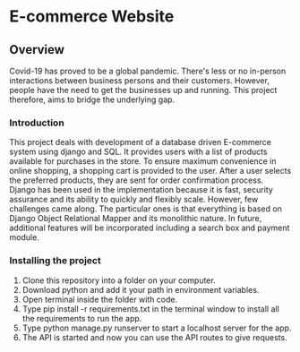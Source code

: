 # E-commerce Website 
## Overview
Covid-19 has proved to be a global pandemic. There's less or no in-person interactions between business persons and their customers. However, people have the need to get the businesses up and running. This project therefore, aims to bridge the underlying gap.

### Introduction
This project deals with development of a database driven E-commerce system using django and SQL. It provides users with a list of products available for purchases in the store. To ensure maximum convenience in online shopping, a shopping cart is provided to the user. After a user selects the preferred products, they are sent for order confirmation process. Django has been used in the implementation because it is fast, security assurance and its ability to quickly and flexibly scale. However, few challenges came along. The particular ones is that everything is based on Django Object Relational Mapper and its monolithic nature. In future, additional features will be incorporated including a search box and payment module.  

### Installing the project
1. Clone this repository into a folder on your computer.
2. Download python and add it your path in environment variables.
3. Open terminal inside the folder with code.
4. Type pip install -r requirements.txt in the terminal window to install all the requirements to run the app.
5. Type python manage.py runserver to start a localhost server for the app.
6. The API is started and now you can use the API routes to give requests.
